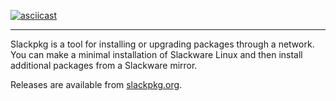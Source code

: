 [![asciicast](https://asciinema.org/a/zhEjSRZTx23JD52RY5eiS3yTR.svg)](https://asciinema.org/a/zhEjSRZTx23JD52RY5eiS3yTR)

---

Slackpkg is a tool for installing or upgrading packages through a network.
You can make a minimal installation of Slackware Linux and then install 
additional packages from a Slackware mirror.

Releases are available from [slackpkg.org](https://slackpkg.org/).
